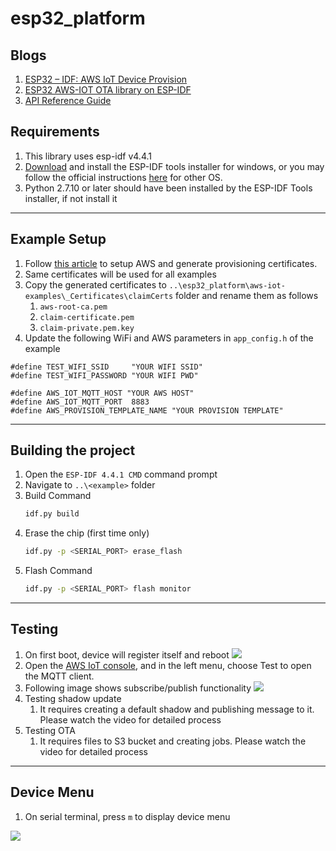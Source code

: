 # esp32_platform

## Blogs
1. [ESP32 – IDF: AWS IoT Device Provision](https://buildstorm.com/blog/esp32-idf-aws-iot-device-provision/)
2. [ESP32 AWS-IOT OTA library on ESP-IDF](https://buildstorm.com/blog/esp32-aws-iot-ota-library-on-esp-idf/)
3. [API Reference Guide](https://buildstorm.com/docs/aws_iot_for_esp32/v1.0.0/index.html)

## Requirements

1. This library uses esp-idf v4.4.1
2. [Download](https://dl.espressif.com/dl/esp-idf/) and install the ESP-IDF tools installer for windows, or you may follow the official instructions [here](https://docs.espressif.com/projects/esp-idf/en/v4.4.1/get-started-cmake/index.html#setting-up-development-environment) for other OS.
3. Python 2.7.10 or later should have been installed by the ESP-IDF Tools installer, if not install it

---

## Example Setup
1. Follow [this article](https://buildstorm.com/blog/aws_iot_provision_by_claim/) to setup AWS and generate provisioning certificates.
2. Same certificates will be used for all examples
3. Copy the generated certificates to `..\esp32_platform\aws-iot-examples\_Certificates\claimCerts` folder and rename them as follows
   1. `aws-root-ca.pem` 
   2. `claim-certificate.pem` 
   3. `claim-private.pem.key` 
4. Update the following WiFi and AWS parameters in `app_config.h` of the example

```
#define TEST_WIFI_SSID     "YOUR WIFI SSID"
#define TEST_WIFI_PASSWORD "YOUR WIFI PWD"

#define AWS_IOT_MQTT_HOST "YOUR AWS HOST"
#define AWS_IOT_MQTT_PORT  8883
#define AWS_PROVISION_TEMPLATE_NAME "YOUR PROVISION TEMPLATE"
```

---

## Building the project

1. Open the `ESP-IDF 4.4.1 CMD` command prompt
2. Navigate to `..\<example>` folder
3. Build Command
    ```sh
    idf.py build
    ```
4. Erase the chip (first time only)
    ```sh
    idf.py -p <SERIAL_PORT> erase_flash
    ```
5. Flash Command
    ```sh
    idf.py -p <SERIAL_PORT> flash monitor
    ```

---

## Testing
1. On first boot, device will register itself and reboot ![](testingResultImage\firstBoot.png)
2. Open the [AWS IoT console](https://console.aws.amazon.com/iot/home), and in the left menu, choose Test to open the MQTT client.
3. Following image shows subscribe/publish functionality
![](testingResultImage/mqttPubSub.png)
5. Testing shadow update
   1. It requires creating a default shadow and publishing message to it. Please watch the video for detailed process
6. Testing OTA
   1. It requires files to S3 bucket and creating jobs. Please watch the video for detailed process

---

## Device Menu
1. On serial terminal, press `m` to display device menu 

![](testingResultImage/deviceMenu.png)

